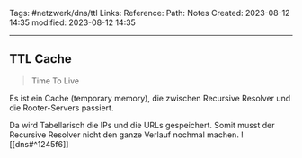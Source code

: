 Tags: #netzwerk/dns/ttl
Links: 
Reference:
Path: Notes
Created: 2023-08-12 14:35
modified: 2023-08-12 14:35
___
## TTL Cache
>Time To Live

Es ist ein Cache (temporary memory), die zwischen Recursive Resolver und die Rooter-Servers passiert.

Da wird Tabellarisch die IPs und die URLs gespeichert. Somit musst der Recursive Resolver nicht den ganze Verlauf nochmal machen.
![[dns#^1245f6]]
